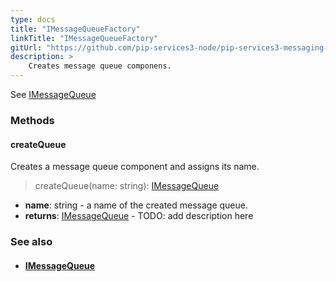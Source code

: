 ```yaml
---
type: docs
title: "IMessageQueueFactory"
linkTitle: "IMessageQueueFactory"
gitUrl: "https://github.com/pip-services3-node/pip-services3-messaging-node"
description: > 
    Creates message queue componens.
---
```

See [IMessageQueue](../../queues/imessage_queue)

### Methods

#### createQueue

Creates a message queue component and assigns its name.

> createQueue(name: string): [IMessageQueue](../../queues/imessage_queue)

- **name**: string - a name of the created message queue.
- **returns**: [IMessageQueue](../../queues/imessage_queue) - TODO: add description here


### See also
- #### [IMessageQueue](../../queues/imessage_queue)
